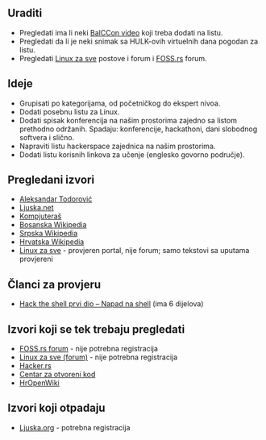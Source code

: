 ## Uraditi

* Pregledati ima li neki [BalCCon video](https://www.youtube.com/playlist?list=PLyHRd2YK1T4wUf0iuLNT77D4h5Ne3xBPW) koji treba dodati na listu.
* Pregledati da li je neki snimak sa HULK-ovih virtuelnih dana pogodan za listu.
* Pregledati [Linux za sve](http://www.linuxzasve.com/) postove i forum i [FOSS.rs](http://www.foss.rs/) forum.

## Ideje

* Grupisati po kategorijama, od početničkog do ekspert nivoa.
* Dodati posebnu listu za Linux.
* Dodati spisak konferencija na našim prostorima zajedno sa listom prethodno održanih. Spadaju: konferencije, hackathoni, dani slobodnog softvera i slično.
* Napraviti listu hackerspace zajednica na našim prostorima.
* Dodati listu korisnih linkova za učenje (englesko govorno područje).

## Pregledani izvori

* [Aleksandar Todorović](https://aleksandartodorovic.wordpress.com/)
* [Ljuska.net](http://ljuska.net/)
* [Kompjuteraš](http://kompjuteras.com/)
* [Bosanska Wikipedia](http://bs.wikipedia.org/wiki/Po%C4%8Detna_strana)
* [Srpska Wikipedia](http://sr.wikipedia.org/wiki/%D0%93%D0%BB%D0%B0%D0%B2%D0%BD%D0%B0_%D1%81%D1%82%D1%80%D0%B0%D0%BD%D0%B0)
* [Hrvatska Wikipedia](http://hr.wikipedia.org/wiki/Glavna_stranica)
* [Linux za sve](http://www.linuxzasve.com/) - provjeren portal, nije forum; samo tekstovi sa uputama provjereni

## Članci za provjeru

* [Hack the shell prvi dio – Napad na shell](http://www.linuxzasve.com/hack-the-shell-prvi-dio-napad-na-shell) (ima 6 dijelova)

## Izvori koji se tek trebaju pregledati

* [FOSS.rs forum](http://www.foss.rs/) - nije potrebna registracija
* [Linux za sve (forum)](http://www.linuxzasve.com/forum/) - nije potrebna registracija
* [Hacker.rs](http://hacker.rs/)
* [Centar za otvoreni kod](http://otvorenikod.nsk.hr/)
* [HrOpenWiki](http://wiki.open.hr/wiki/Naslovnica)

## Izvori koji otpadaju

* [Ljuska.org](https://ljuska.org/) - potrebna registracija
